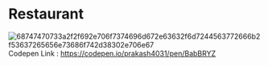 # Restaurant

![68747470733a2f2f692e706f7374696d672e63632f6d7244563772666b2f53637265656e73686f742d38302e706e67](https://github.com/prakash4031/Restaurant/assets/128349961/d7244055-d616-4fd1-90be-052b229433bb)
Codepen Link : https://codepen.io/prakash4031/pen/BabBRYZ
